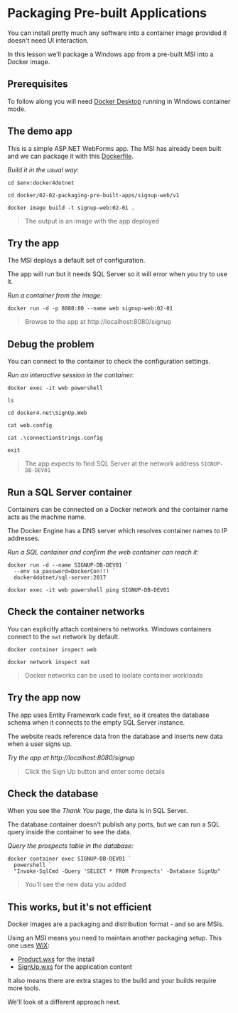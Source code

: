 # Packaging Pre-built Applications

You can install pretty much any software into a container image provided it doesn't need UI interaction.

In this lesson we'll package a Windows app from a pre-built MSI into a Docker image.


## Prerequisites

To follow along you will need [Docker Desktop](https://www.docker.com/products/docker-desktop) running in Windows container mode.


## The demo app

This is a simple ASP.NET WebForms app. The MSI has already been built and we can package it with this [Dockerfile](../../docker/02-02-packaging-pre-built-apps/signup-web/v1/Dockerfile).

_Build it in the usual way_:

```
cd $env:docker4dotnet

cd docker/02-02-packaging-pre-built-apps/signup-web/v1

docker image build -t signup-web:02-01 .
```

> The output is an image with the app deployed


## Try the app

The MSI deploys a default set of configuration. 

The app will run but it needs SQL Server so it will error when you try to use it.

_Run a container from the image:_

```
docker run -d -p 8080:80 --name web signup-web:02-01
```

> Browse to the app at http://localhost:8080/signup


## Debug the problem

You can connect to the container to check the configuration settings.

_Run an interactive session in the container:_


```
docker exec -it web powershell

ls

cd docker4.net\SignUp.Web

cat web.config

cat .\connectionStrings.config

exit
```

> The app expects to find SQL Server at the network address `SIGNUP-DB-DEV01`


## Run a SQL Server container

Containers can be connected on a Docker network and the container name acts as the machine name.

The Docker Engine has a DNS server which resolves container names to IP addresses.

_Run a SQL container and confirm the web container can reach it:_

```
docker run -d --name SIGNUP-DB-DEV01 `
  --env sa_password=DockerCon!!! `
  docker4dotnet/sql-server:2017

docker exec -it web powershell ping SIGNUP-DB-DEV01
```

## Check the container networks

You can explicitly attach containers to networks. Windows containers connect to the `nat` network by default.

```
docker container inspect web

docker network inspect nat
```

> Docker networks can be used to isolate container workloads


## Try the app now

The app uses Entity Framework code first, so it creates the database schema when it connects to the empty SQL Server instance. 

The website reads reference data fron the database and inserts new data when a user signs up.

_Try the app at http://localhost:8080/signup_

> Click the Sign Up button and enter some details


## Check the database

When you see the _Thank You_ page, the data is in SQL Server.

The database container doesn't publish any ports, but we can run a SQL query inside the container to see the data.

_Query the prospects table in the database:_

```
docker container exec SIGNUP-DB-DEV01 `
  powershell `
  "Invoke-SqlCmd -Query 'SELECT * FROM Prospects' -Database SignUp"
```

> You'll see the new data you added


## This works, but it's not efficient

Docker images are a packaging and distribution format - and so are MSIs. 

Using an MSI means you need to maintain another packaging setup. This one uses [WiX](https://wixtoolset.org):

- [Product.wxs](../../src/SignUp.Web.Installer/Product.wxs) for the install
- [SignUp.wxs](../../src/SignUp.Web.Installer/SignUp.wxs) for the application content

It also means there are extra stages to the build and your builds require more tools.

We'll look at a different approach next.